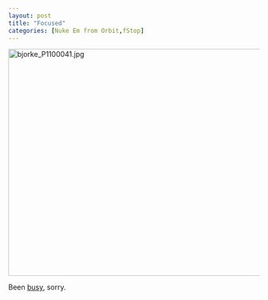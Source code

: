 ```yaml
---
layout: post
title: "Focused"
categories: [Nuke Em from Orbit,fStop]
---
```

<img alt="bjorke_P1100041.jpg" src="http://www.botzilla.com/blog/archives/pix2010/bjorke_P1100041.jpg" width="807" height="454" border="0" />

Been <a href="http://www.riftgame.com/">busy,</a> sorry.

<!--more-->

